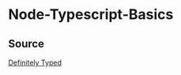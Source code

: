 # Node-Typescript-Basics

## Source

[Definitely Typed](https://github.com/DefinitelyTyped/DefinitelyTyped)
